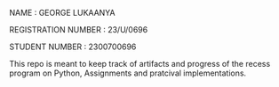 NAME : GEORGE LUKAANYA

REGISTRATION NUMBER : 23/U/0696

STUDENT NUMBER : 2300700696

This repo is meant to keep track of artifacts and progress of the recess program on Python, Assignments and pratcival implementations.
